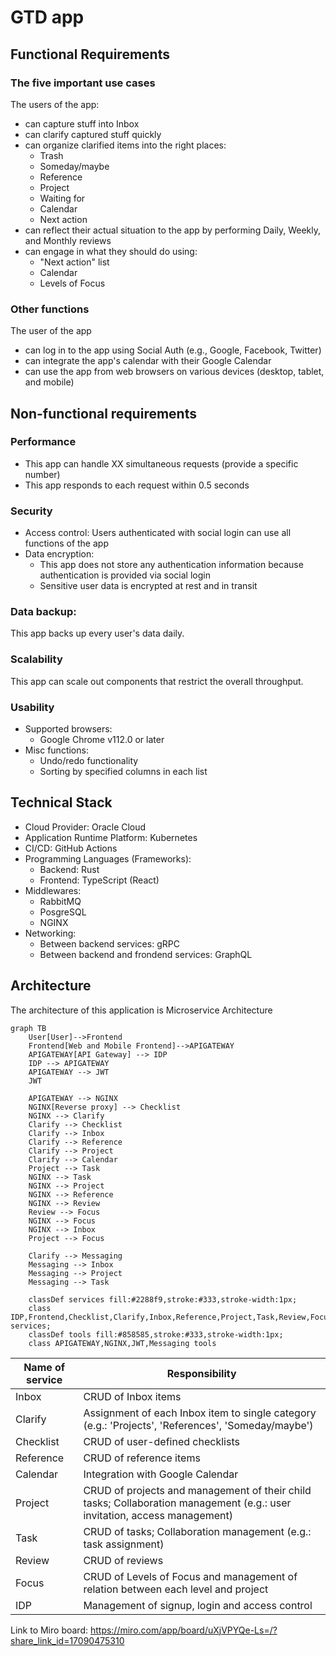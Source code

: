 # GTD app

## Functional Requirements

### The five important use cases

The users of the app:
- can capture stuff into Inbox
- can clarify captured stuff quickly
- can organize clarified items into the right places:
  - Trash
  - Someday/maybe
  - Reference
  - Project
  - Waiting for
  - Calendar
  - Next action
- can reflect their actual situation to the app by performing Daily, Weekly, and Monthly reviews
- can engage in what they should do using:
  - "Next action" list
  - Calendar
  - Levels of Focus

### Other functions

The user of the app
- can log in to the app using Social Auth (e.g., Google, Facebook, Twitter)
- can integrate the app's calendar with their Google Calendar
- can use the app from web browsers on various devices (desktop, tablet, and mobile)

## Non-functional requirements

### Performance

- This app can handle XX simultaneous requests (provide a specific number)
- This app responds to each request within 0.5 seconds

### Security

- Access control: Users authenticated with social login can use all functions of the app
- Data encryption:
  - This app does not store any authentication information because authentication is provided via social login
  - Sensitive user data is encrypted at rest and in transit

### Data backup:

This app backs up every user's data daily.

### Scalability

This app can scale out components that restrict the overall throughput.

### Usability

- Supported browsers:
  - Google Chrome v112.0 or later
- Misc functions:
  - Undo/redo functionality
  - Sorting by specified columns in each list

## Technical Stack

- Cloud Provider: Oracle Cloud
- Application Runtime Platform: Kubernetes
- CI/CD: GitHub Actions
- Programming Languages (Frameworks):
  - Backend: Rust
  - Frontend: TypeScript (React)
- Middlewares:
  - RabbitMQ
  - PosgreSQL
  - NGINX
- Networking:
  - Between backend services: gRPC
  - Between backend and frondend services: GraphQL

## Architecture

The architecture of this application is Microservice Architecture

```mermaid
graph TB
    User[User]-->Frontend
    Frontend[Web and Mobile Frontend]-->APIGATEWAY
    APIGATEWAY[API Gateway] --> IDP
    IDP --> APIGATEWAY
    APIGATEWAY --> JWT
    JWT

    APIGATEWAY --> NGINX
    NGINX[Reverse proxy] --> Checklist
    NGINX --> Clarify
    Clarify --> Checklist
    Clarify --> Inbox
    Clarify --> Reference
    Clarify --> Project
    Clarify --> Calendar
    Project --> Task
    NGINX --> Task
    NGINX --> Project
    NGINX --> Reference
    NGINX --> Review
    Review --> Focus
    NGINX --> Focus
    NGINX --> Inbox
    Project --> Focus

    Clarify --> Messaging
    Messaging --> Inbox
    Messaging --> Project
    Messaging --> Task

    classDef services fill:#2288f9,stroke:#333,stroke-width:1px;
    class IDP,Frontend,Checklist,Clarify,Inbox,Reference,Project,Task,Review,Focus,Calendar services;
    classDef tools fill:#858585,stroke:#333,stroke-width:1px;
    class APIGATEWAY,NGINX,JWT,Messaging tools
```


| Name of service | Responsibility |
| --- | --- |
| Inbox | CRUD of Inbox items |
| Clarify | Assignment of each Inbox item to single category (e.g.: 'Projects', 'References', 'Someday/maybe') |
| Checklist | CRUD of user-defined checklists |
| Reference | CRUD of reference items |
| Calendar | Integration with Google Calendar |
| Project | CRUD of projects and management of their child tasks; Collaboration management (e.g.: user invitation, access management) |
| Task | CRUD of tasks; Collaboration management (e.g.: task assignment) |
| Review | CRUD of reviews |
| Focus | CRUD of Levels of Focus and management of relation between each level and project |
| IDP | Management of signup, login and access control |

Link to Miro board: https://miro.com/app/board/uXjVPYQe-Ls=/?share_link_id=17090475310
